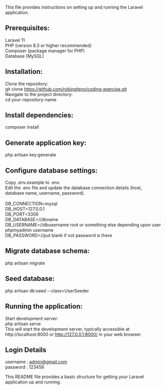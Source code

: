 This file provides instructions on setting up and running the Laravel application.

## Prerequisites:
Laravel 11 <br>
PHP (version 8.3 or higher recommended) <br>
Composer (package manager for PHP) <br>
Database (MySQL) <br>

## Installation:

Clone the repository:<br>
git clone https://github.com/robingitpro/coding-exercise.git <br>
Navigate to the project directory: <br>
cd your-repository-name

## Install dependencies:
composer install <br>
## Generate application key: 
php artisan key:generate
## Configure database settings:
Copy .env.example to .env.<br>
Edit the .env file and update the database connection details (host, database name, username, password).<br><br>
DB_CONNECTION=mysql<br>
DB_HOST=127.0.0.1<br>
DB_PORT=3306<br>
DB_DATABASE=//dbname<br>
DB_USERNAME=//dbusername root or something else depending upon user phpmyadmin username<br>
DB_PASSWORD=//put blank if not password is there


## Migrate database schema:

php artisan migrate

## Seed database:
php artisan db:seed --class=UserSeeder

## Running the application:

Start development server: <br>
php artisan serve <br>
This will start the development server, typically accessible at http://localhost:8000 or http://127.0.0.1:8000/  in your web browser.

## Login Details
username : admin@gmail.com <br>
password : 123456

This README file provides a basic structure for getting your Laravel application up and running.
